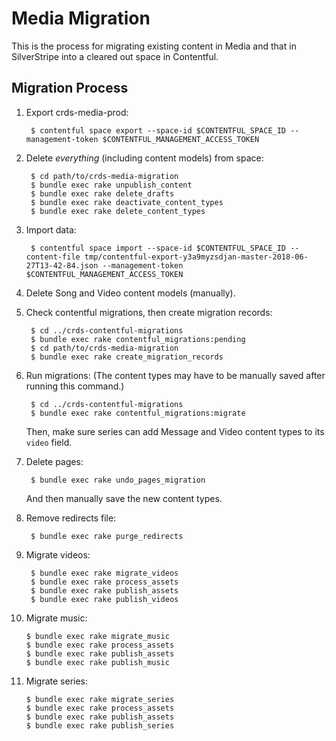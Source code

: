 Media Migration
==========

This is the process for migrating existing content in Media and that in
SilverStripe into a cleared out space in Contentful.

Migration Process
----------

1. Export crds-media-prod:

        $ contentful space export --space-id $CONTENTFUL_SPACE_ID --management-token $CONTENTFUL_MANAGEMENT_ACCESS_TOKEN

2. Delete _everything_ (including content models) from space:

        $ cd path/to/crds-media-migration
        $ bundle exec rake unpublish_content
        $ bundle exec rake delete_drafts
        $ bundle exec rake deactivate_content_types
        $ bundle exec rake delete_content_types

3. Import data:

        $ contentful space import --space-id $CONTENTFUL_SPACE_ID --content-file tmp/contentful-export-y3a9myzsdjan-master-2018-06-27T13-42-84.json --management-token $CONTENTFUL_MANAGEMENT_ACCESS_TOKEN

4. Delete Song and Video content models (manually).

5. Check contentful migrations, then create migration records:

        $ cd ../crds-contentful-migrations
        $ bundle exec rake contentful_migrations:pending
        $ cd path/to/crds-media-migration
        $ bundle exec rake create_migration_records

6. Run migrations: (The content types may have to be manually saved after running this command.)

        $ cd ../crds-contentful-migrations
        $ bundle exec rake contentful_migrations:migrate

    Then, make sure series can add Message and Video content types to its `video` field.

7. Delete pages:

        $ bundle exec rake undo_pages_migration

    And then manually save the new content types.

8. Remove redirects file:

        $ bundle exec rake purge_redirects

9. Migrate videos:

        $ bundle exec rake migrate_videos
        $ bundle exec rake process_assets
        $ bundle exec rake publish_assets
        $ bundle exec rake publish_videos

10. Migrate music:

        $ bundle exec rake migrate_music
        $ bundle exec rake process_assets
        $ bundle exec rake publish_assets
        $ bundle exec rake publish_music

11. Migrate series:

        $ bundle exec rake migrate_series
        $ bundle exec rake process_assets
        $ bundle exec rake publish_assets
        $ bundle exec rake publish_series

